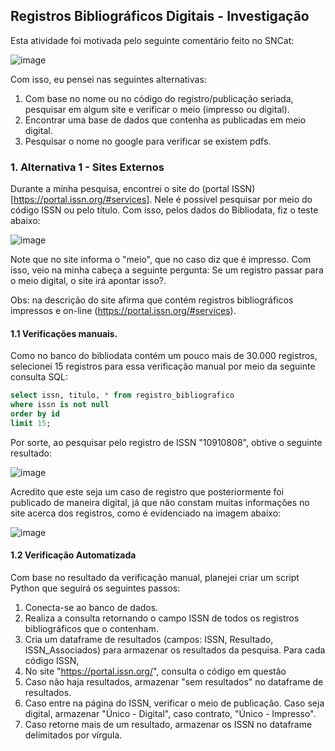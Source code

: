 ## Registros Bibliográficos Digitais - Investigação

Esta atividade foi motivada pelo seguinte comentário feito no SNCat:

![image](https://github.com/user-attachments/assets/d5fa0b7e-7f0b-4925-9451-7795ff96f38d)

Com isso, eu pensei nas seguintes alternativas:
1. Com base no nome ou no código do registro/publicação seriada, pesquisar em algum site e verificar o meio (impresso ou digital).
2. Encontrar uma base de dados que contenha as publicadas em meio digital.
3. Pesquisar o nome no google para verificar se existem pdfs.

### 1. Alternativa 1 - Sites Externos

Durante a minha pesquisa, encontrei o site do (portal ISSN)[https://portal.issn.org/#services]. Nele é possível pesquisar por meio do código ISSN ou pelo título. Com isso, pelos dados do Bibliodata, fiz o teste abaixo:

![image](https://github.com/user-attachments/assets/a7a3c6fe-5123-4af6-b19f-984264a88f60)

Note que no site informa o "meio", que no caso diz que é impresso. Com isso, veio na minha cabeça a seguinte pergunta: Se um registro passar para o meio digital, o site irá apontar isso?.

Obs: na descrição do site afirma que contém registros bibliográficos impressos e on-line (https://portal.issn.org/#services).

#### 1.1 Verificações manuais.

Como no banco do bibliodata contém um pouco mais de 30.000 registros, selecionei 15 registros para essa verificação manual por meio da seguinte consulta SQL:
```sql
select issn, titulo, * from registro_bibliografico
where issn is not null 
order by id
limit 15;
```

Por sorte, ao pesquisar pelo registro de ISSN "10910808", obtive o seguinte resultado:

![image](https://github.com/user-attachments/assets/d746d676-d37f-4c47-96d1-417a3e383094)

Acredito que este seja um caso de registro que posteriormente foi publicado de maneira digital, já que não constam muitas informações no site acerca dos registros, como é evidenciado na imagem abaixo:

![image](https://github.com/user-attachments/assets/7f574e3d-dd54-438e-b078-b44c69f03421)

#### 1.2 Verificação Automatizada

Com base no resultado da verificação manual, planejei criar um script Python que seguirá os seguintes passos:

1. Conecta-se ao banco de dados.
2. Realiza a consulta retornando o campo ISSN de todos os registros bibliográficos que o contenham.
3. Cria um dataframe de resultados (campos: ISSN, Resultado, ISSN_Associados) para armazenar os resultados da pesquisa.
Para cada código ISSN,
4. No site "https://portal.issn.org/", consulta o código em questão
5. Caso não haja resultados, armazenar "sem resultados" no dataframe de resultados.
6. Caso entre na página do ISSN, verificar o meio de publicação. Caso seja digital, armazenar "Único - Digital", caso contrato, "Único - Impresso".
7. Caso retorne mais de um resultado, armazenar os ISSN no dataframe delimitados por vírgula.
